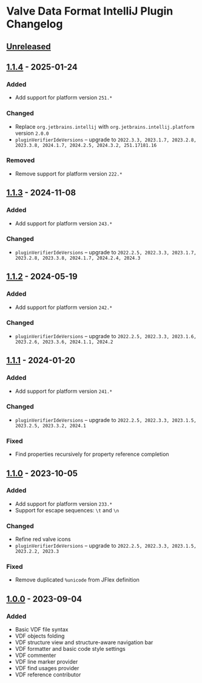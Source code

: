 <!-- Keep a Changelog guide -> https://keepachangelog.com -->

# Valve Data Format IntelliJ Plugin Changelog

## [Unreleased]

## [1.1.4] - 2025-01-24

### Added

- Add support for platform version `251.*`

### Changed

- Replace `org.jetbrains.intellij` with `org.jetbrains.intellij.platform` version `2.0.0`
- `pluginVerifierIdeVersions` – upgrade to `2022.3.3, 2023.1.7, 2023.2.8, 2023.3.8, 2024.1.7, 2024.2.5, 2024.3.2, 251.17181.16`

### Removed

- Remove support for platform version `222.*`

## [1.1.3] - 2024-11-08

### Added

- Add support for platform version `243.*`

### Changed

- `pluginVerifierIdeVersions` – upgrade to `2022.2.5, 2022.3.3, 2023.1.7, 2023.2.8, 2023.3.8, 2024.1.7, 2024.2.4, 2024.3`

## [1.1.2] - 2024-05-19

### Added

- Add support for platform version `242.*`

### Changed

- `pluginVerifierIdeVersions` – upgrade to `2022.2.5, 2022.3.3, 2023.1.6, 2023.2.6, 2023.3.6, 2024.1.1, 2024.2`

## [1.1.1] - 2024-01-20

### Added

- Add support for platform version `241.*`

### Changed

- `pluginVerifierIdeVersions` – upgrade to `2022.2.5, 2022.3.3, 2023.1.5, 2023.2.5, 2023.3.2, 2024.1`

### Fixed

- Find properties recursively for property reference completion

## [1.1.0] - 2023-10-05

### Added

- Add support for platform version `233.*`
- Support for escape sequences: `\t` and `\n`

### Changed

- Refine red valve icons
- `pluginVerifierIdeVersions` – upgrade to `2022.2.5, 2022.3.3, 2023.1.5, 2023.2.2, 2023.3`

### Fixed

- Remove duplicated `%unicode` from JFlex definition

## [1.0.0] - 2023-09-04

### Added

- Basic VDF file syntax
- VDF objects folding
- VDF structure view and structure-aware navigation bar
- VDF formatter and basic code style settings
- VDF commenter
- VDF line marker provider
- VDF find usages provider 
- VDF reference contributor

[Unreleased]: https://github.com/sczerwinski/valve-data-format-intellij-plugin/compare/v1.1.4...main
[1.1.4]: https://github.com/sczerwinski/valve-data-format-intellij-plugin/compare/v1.1.3...v1.1.4
[1.1.3]: https://github.com/sczerwinski/valve-data-format-intellij-plugin/compare/v1.1.2...v1.1.3
[1.1.2]: https://github.com/sczerwinski/valve-data-format-intellij-plugin/compare/v1.1.1...v1.1.2
[1.1.1]: https://github.com/sczerwinski/valve-data-format-intellij-plugin/compare/v1.1.0...v1.1.1
[1.1.0]: https://github.com/sczerwinski/valve-data-format-intellij-plugin/compare/v1.0.0...v1.1.0
[1.0.0]: https://github.com/sczerwinski/valve-data-format-intellij-plugin/releases/tag/v1.0.0
